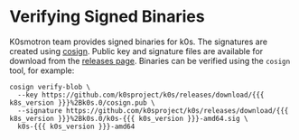 # Verifying Signed Binaries

K0smotron team provides signed binaries for k0s. The signatures are created using [cosign](https://docs.sigstore.dev/signing/quickstart/).
Public key and signature files are available for download from the [releases page](https://github.com/k0sproject/k0s/releases/latest).
Binaries can be verified using the `cosign` tool, for example:

```shell
cosign verify-blob \
  --key https://github.com/k0sproject/k0s/releases/download/{{{ k8s_version }}}%2Bk0s.0/cosign.pub \
  --signature https://github.com/k0sproject/k0s/releases/download/{{{ k8s_version }}}%2Bk0s.0/k0s-{{{ k0s_version }}}-amd64.sig \
  k0s-{{{ k0s_version }}}-amd64
```
